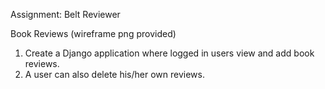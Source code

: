 Assignment: Belt Reviewer

Book Reviews
(wireframe png provided)
1. Create a Django application where logged in users view and add book reviews.
2. A user can also delete his/her own reviews.
